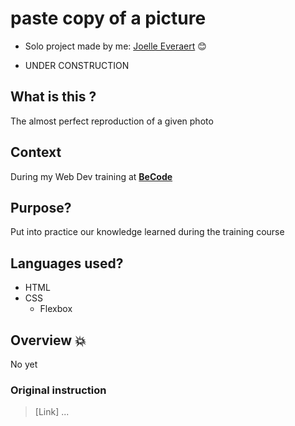 # paste copy of a picture


* Solo project made by me: [Joelle Everaert](https://github.com/Joelle-Everaert) :blush:

* UNDER CONSTRUCTION

## What is this ?

The almost perfect reproduction of a given photo  


## Context  

During my Web Dev training at **[BeCode](https://becode.org)**


## Purpose?
Put into practice our knowledge learned during the training course


## Languages used?
* HTML
* CSS
    * Flexbox


## Overview :collision:

No yet


### Original instruction

> [Link] ...








